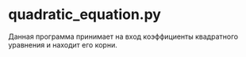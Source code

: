 # quadratic_equation.py

Данная программа принимает на вход коэффициенты квадратного уравнения и находит его корни.
